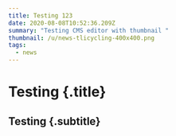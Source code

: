 ```yaml
---
title: Testing 123
date: 2020-08-08T10:52:36.209Z
summary: "Testing CMS editor with thumbnail "
thumbnail: /u/news-tlicycling-400x400.png
tags:
  - news
---
```

# Testing {.title}


## Testing {.subtitle}
